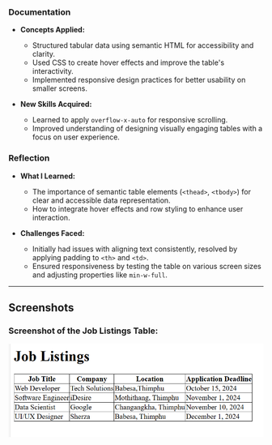 ### Documentation 
- **Concepts Applied:**  
  - Structured tabular data using semantic HTML for accessibility and clarity.  
  - Used CSS to create hover effects and improve the table's interactivity.  
  - Implemented responsive design practices for better usability on smaller screens.  

- **New Skills Acquired:**  
  - Learned to apply `overflow-x-auto` for responsive scrolling.  
  - Improved understanding of designing visually engaging tables with a focus on user experience.

### Reflection 
- **What I Learned:**  
  - The importance of semantic table elements (`<thead>`, `<tbody>`) for clear and accessible data representation.  
  - How to integrate hover effects and row styling to enhance user interaction.  

- **Challenges Faced:**  
  - Initially had issues with aligning text consistently, resolved by applying padding to `<th>` and `<td>`.  
  - Ensured responsiveness by testing the table on various screen sizes and adjusting properties like `min-w-full`.  

---

## Screenshots
### Screenshot of the Job Listings Table:
![Job Listings Table Screenshot](Joblistings.png) 